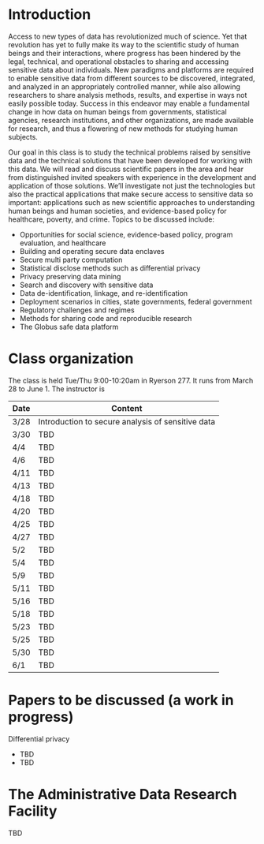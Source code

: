 # Introduction

Access to new types of data has revolutionized much of science. Yet that revolution has yet to fully make its way to the scientific study of human beings and their interactions, where progress has been hindered by the legal, technical, and operational obstacles to sharing and accessing sensitive data about individuals. New paradigms and platforms are required to enable sensitive data from different sources to be discovered, integrated, and analyzed in an appropriately controlled manner, while also allowing researchers to share analysis methods, results, and expertise in ways not easily possible today. Success in this endeavor may enable a fundamental change in how data on human beings from governments, statistical agencies, research institutions, and other organizations, are made available for research, and thus a flowering of new methods for studying human subjects.

Our goal in this class is to study the technical problems raised by sensitive data and the technical solutions that have been developed for working with this data. We will read and discuss scientific papers in the area and hear from distinguished invited speakers with experience in the development and application of those solutions. We’ll investigate not just the technologies but also the practical applications that make secure access to sensitive data so important: applications such as new scientific approaches to understanding human beings and human societies, and evidence-based policy for healthcare, poverty, and crime. Topics to be discussed include:

-	Opportunities for social science, evidence-based policy, program evaluation, and healthcare
-	Building and operating secure data enclaves 
-	Secure multi party computation
-	Statistical disclose methods such as differential privacy
-	Privacy preserving data mining 
-	Search and discovery with sensitive data
-	Data de-identification, linkage, and re-identification
-	Deployment scenarios in cities, state governments, federal government
-	Regulatory challenges and regimes
-	Methods for sharing code and reproducible research
-	The Globus safe data platform

#  Class organization

The class is held Tue/Thu 9:00-10:20am in Ryerson 277. It runs from March 28 to June 1. The instructor is  

Date | Content
------- | -------------
3/28 | Introduction to secure analysis of sensitive data
3/30 | TBD
4/4 | TBD
4/6 | TBD
4/11 | TBD
4/13 | TBD
4/18 | TBD
4/20 | TBD
4/25 | TBD
4/27 | TBD
5/2 | TBD
5/4 | TBD
5/9 | TBD
5/11 | TBD
5/16 | TBD
5/18 | TBD
5/23 | TBD
5/25 | TBD
5/30 | TBD
6/1  | TBD

# Papers to be discussed (a work in progress)

Differential privacy
- TBD
- TBD


# The Administrative Data Research Facility

TBD

